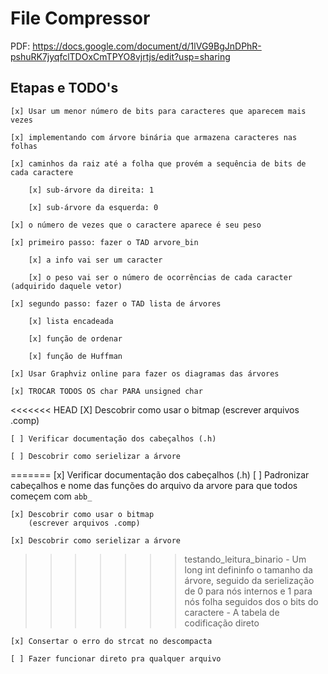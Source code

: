 # File Compressor

PDF:
https://docs.google.com/document/d/1lVG9BgJnDPhR-pshuRK7jyqfclTDOxCmTPYO8vjrtjs/edit?usp=sharing

## Etapas e TODO's

    [x] Usar um menor número de bits para caracteres que aparecem mais vezes
    
    [x] implementando com árvore binária que armazena caracteres nas folhas

    [x] caminhos da raiz até a folha que provém a sequência de bits de cada caractere
        
        [x] sub-árvore da direita: 1

        [x] sub-árvore da esquerda: 0

    [x] o número de vezes que o caractere aparece é seu peso

    [x] primeiro passo: fazer o TAD arvore_bin

	    [x] a info vai ser um caracter

    	[x] o peso vai ser o número de ocorrências de cada caracter (adquirido daquele vetor)
	
    [x] segundo passo: fazer o TAD lista de árvores

        [x] lista encadeada

        [x] função de ordenar

        [x] função de Huffman

    [x] Usar Graphviz online para fazer os diagramas das árvores
    
    [x] TROCAR TODOS OS char PARA unsigned char

<<<<<<< HEAD
    [X] Descobrir como usar o bitmap
        (escrever arquivos .comp)

    [ ] Verificar documentação dos cabeçalhos (.h)

    [ ] Descobrir como serielizar a árvore
=======
    [x] Verificar documentação dos cabeçalhos (.h)
        [ ] Padronizar cabeçalhos e nome das funções do arquivo da arvore 
        para que todos começem com `abb_`

    [x] Descobrir como usar o bitmap
        (escrever arquivos .comp)

    [x] Descobrir como serielizar a árvore
>>>>>>> testando_leitura_binario
    	- Um long int defininfo o tamanho da árvore, seguido da serielização de 0 para nós internos e 1 para nós folha seguidos dos o bits do caractere
        - A tabela de codificação direto

    [x] Consertar o erro do strcat no descompacta

    [ ] Fazer funcionar direto pra qualquer arquivo